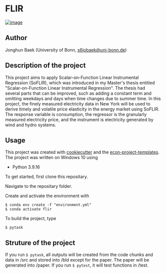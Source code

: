 # FLIR

[![image](https://img.shields.io/badge/code%20style-black-000000.svg)](https://github.com/psf/black)

## Author
Jonghun Baek (University of Bonn, s6jobaek@uni-bonn.de)

## Description of the project

This project aims to apply Scalar-on-Function Linear Instrumental Regression (SoFLIR), which was introduced in my Master's thesis entitled "Scalar-on-Function Linear Instrumental Regression". The thesis had several parts that can be improved, such as adding a constant term and omitting weekdays and days when time changes due to summer time. In this project, the finely measured electricity data in New York will be used to derive timely and volatile price elasticity in the energy market using SoFLIR. The response variable is consumption, the regressor is the granularly measured electricity price, and the instrument is electricity generated by wind and hydro systems.

## Usage
This project was created with [cookiecutter](https://github.com/audreyr/cookiecutter)
and the [econ-project-templates](https://github.com/OpenSourceEconomics/econ-project-templates). The project was written on Windows 10 using

* Python 3.9.16

To get started, first clone this repositary.

Navigate to the repositary folder.

Create and activate the environment with
```console
$ conda env create -f "environment.yml"
$ conda activate flir
```

To build the project, type

```console
$ pytask
```

## Struture of the project

If you run ```$ pytask```, all outputs will be created from the code chunks and data in /src and stored into /bld except for the paper.
The paper will be generated into /paper.
If you run ```$ pytest```, it will test functions in /test.
